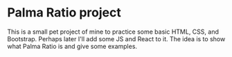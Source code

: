 # Palma Ratio project
This is a small pet project of mine to practice some basic HTML, CSS, and Bootstrap. Perhaps later I'll add some JS and React to it.
The idea is to show what Palma Ratio is and give some examples.
